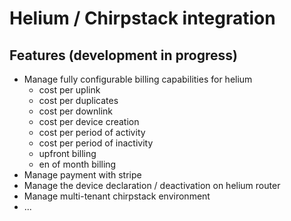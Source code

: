 # Helium / Chirpstack integration

## Features (development in progress)

- Manage fully configurable billing capabilities for helium
    - cost per uplink
    - cost per duplicates
    - cost per downlink
    - cost per device creation
    - cost per period of activity
    - cost per period of inactivity
    - upfront billing
    - en of month billing
- Manage payment with stripe
- Manage the device declaration / deactivation on helium router
- Manage multi-tenant chirpstack environment
- ...

